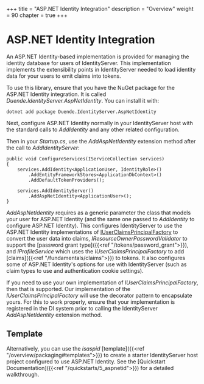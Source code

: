 +++
title = "ASP.NET Identity Integration"
description = "Overview"
weight = 90
chapter = true
+++

# ASP.NET Identity Integration

An ASP.NET Identity-based implementation is provided for managing the identity database for users of IdentityServer.
This implementation implements the extensibility points in IdentityServer needed to load identity data for your users to emit claims into tokens.

To use this library, ensure that you have the NuGet package for the ASP.NET Identity integration. 
It is called *Duende.IdentityServer.AspNetIdentity*.
You can install it with:

```
dotnet add package Duende.IdentityServer.AspNetIdentity
```

Next, configure ASP.NET Identity normally in your IdentityServer host with the standard calls to *AddIdentity* and any other related configuration.

Then in your *Startup.cs*, use the *AddAspNetIdentity* extension method after the call to *AddIdentityServer*:

    public void ConfigureServices(IServiceCollection services)
    {
        services.AddIdentity<ApplicationUser, IdentityRole>()
            .AddEntityFrameworkStores<ApplicationDbContext>()
            .AddDefaultTokenProviders();

        services.AddIdentityServer()
            .AddAspNetIdentity<ApplicationUser>();
    }

*AddAspNetIdentity* requires as a generic parameter the class that models your user for ASP.NET Identity (and the same one passed to *AddIdentity* to configure ASP.NET Identity).
This configures IdentityServer to use the ASP.NET Identity implementations of [IUserClaimsPrincipalFactory](https://docs.microsoft.com/en-us/dotnet/api/microsoft.aspnetcore.identity.iuserclaimsprincipalfactory-1) to convert the user data into claims, *IResourceOwnerPasswordValidator* to support the [password grant type]({{<ref "/tokens/password_grant">}}), and *IProfileService* which uses the *IUserClaimsPrincipalFactory* to add [claims]({{<ref "/fundamentals/claims">}}) to tokens.
It also configures some of ASP.NET Identity's options for use with IdentityServer (such as claim types to use and authentication cookie settings).

If you need to use your own implementation of *IUserClaimsPrincipalFactory*, then that is supported. Our implementation of the *IUserClaimsPrincipalFactory* will use the decorator pattern to encapsulate yours. For this to work properly, ensure that your implementation is registered in the DI system prior to calling the IdentityServer *AddAspNetIdentity* extension method.

## Template
Alternatively, you can use the *isaspid* [template]({{<ref "/overview/packaging#templates">}}) to create a starter IdentityServer host project configured to use ASP.NET Identity. See the [Quickstart Documentation]({{<ref "/quickstarts/5_aspnetid">}}) for a detailed walkthrough. 
